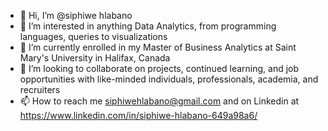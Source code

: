 - 👋 Hi, I’m @siphiwe hlabano
- 👀 I’m interested in anything Data Analytics, from programming languages, queries to visualizations
- 🌱 I’m currently enrolled in my Master of Business Analytics at Saint Mary's University in Halifax, Canada
- 💞️ I’m looking to collaborate on projects, continued learning, and job opportunities with like-minded individuals, professionals, academia, and recruiters
- 📫 How to reach me siphiwehlabano@gmail.com and on Linkedin at https://www.linkedin.com/in/siphiwe-hlabano-649a98a6/

<!---
siphiweh/siphiweh is a ✨ special ✨ repository because its `README.md` (this file) appears on your GitHub profile.
You can click the Preview link to take a look at your changes.
--->
